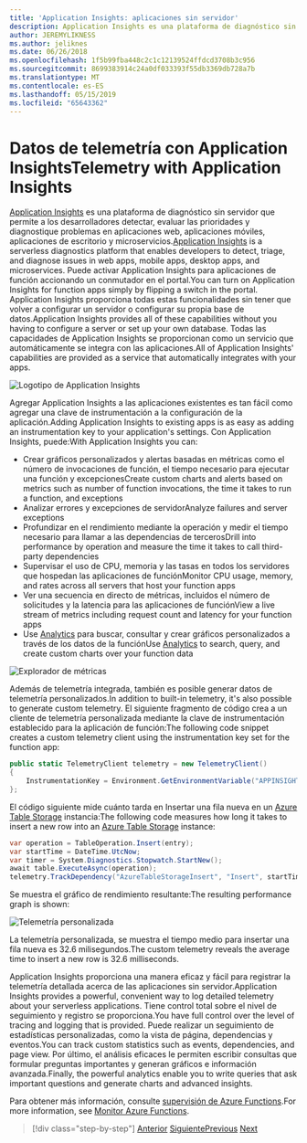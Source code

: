 ```yaml
---
title: 'Application Insights: aplicaciones sin servidor'
description: Application Insights es una plataforma de diagnóstico sin servidor que permite a los desarrolladores detectar, evaluar las prioridades y diagnostique problemas en aplicaciones web, aplicaciones móviles, aplicaciones de escritorio y microservicios.
author: JEREMYLIKNESS
ms.author: jeliknes
ms.date: 06/26/2018
ms.openlocfilehash: 1f5b99fba448c2c1c12139524ffdcd3708b3c956
ms.sourcegitcommit: 8699383914c24a0df033393f55db3369db728a7b
ms.translationtype: MT
ms.contentlocale: es-ES
ms.lasthandoff: 05/15/2019
ms.locfileid: "65643362"
---
```

# <a name="telemetry-with-application-insights"></a><span data-ttu-id="278a0-103">Datos de telemetría con Application Insights</span><span class="sxs-lookup"><span data-stu-id="278a0-103">Telemetry with Application Insights</span></span>

<span data-ttu-id="278a0-104">[Application Insights](https://docs.microsoft.com/azure/application-insights) es una plataforma de diagnóstico sin servidor que permite a los desarrolladores detectar, evaluar las prioridades y diagnostique problemas en aplicaciones web, aplicaciones móviles, aplicaciones de escritorio y microservicios.</span><span class="sxs-lookup"><span data-stu-id="278a0-104">[Application Insights](https://docs.microsoft.com/azure/application-insights) is a serverless diagnostics platform that enables developers to detect, triage, and diagnose issues in web apps, mobile apps, desktop apps, and microservices.</span></span> <span data-ttu-id="278a0-105">Puede activar Application Insights para aplicaciones de función accionando un conmutador en el portal.</span><span class="sxs-lookup"><span data-stu-id="278a0-105">You can turn on Application Insights for function apps simply by flipping a switch in the portal.</span></span> <span data-ttu-id="278a0-106">Application Insights proporciona todas estas funcionalidades sin tener que volver a configurar un servidor o configurar su propia base de datos.</span><span class="sxs-lookup"><span data-stu-id="278a0-106">Application Insights provides all of these capabilities without you having to configure a server or set up your own database.</span></span> <span data-ttu-id="278a0-107">Todas las capacidades de Application Insights se proporcionan como un servicio que automáticamente se integra con las aplicaciones.</span><span class="sxs-lookup"><span data-stu-id="278a0-107">All of Application Insights' capabilities are provided as a service that automatically integrates with your apps.</span></span>

![Logotipo de Application Insights](./media/application-insights-logo.png)

<span data-ttu-id="278a0-109">Agregar Application Insights a las aplicaciones existentes es tan fácil como agregar una clave de instrumentación a la configuración de la aplicación.</span><span class="sxs-lookup"><span data-stu-id="278a0-109">Adding Application Insights to existing apps is as easy as adding an instrumentation key to your application's settings.</span></span> <span data-ttu-id="278a0-110">Con Application Insights, puede:</span><span class="sxs-lookup"><span data-stu-id="278a0-110">With Application Insights you can:</span></span>

* <span data-ttu-id="278a0-111">Crear gráficos personalizados y alertas basadas en métricas como el número de invocaciones de función, el tiempo necesario para ejecutar una función y excepciones</span><span class="sxs-lookup"><span data-stu-id="278a0-111">Create custom charts and alerts based on metrics such as number of function invocations, the time it takes to run a function, and exceptions</span></span>
* <span data-ttu-id="278a0-112">Analizar errores y excepciones de servidor</span><span class="sxs-lookup"><span data-stu-id="278a0-112">Analyze failures and server exceptions</span></span>
* <span data-ttu-id="278a0-113">Profundizar en el rendimiento mediante la operación y medir el tiempo necesario para llamar a las dependencias de terceros</span><span class="sxs-lookup"><span data-stu-id="278a0-113">Drill into performance by operation and measure the time it takes to call third-party dependencies</span></span>
* <span data-ttu-id="278a0-114">Supervisar el uso de CPU, memoria y las tasas en todos los servidores que hospedan las aplicaciones de función</span><span class="sxs-lookup"><span data-stu-id="278a0-114">Monitor CPU usage, memory, and rates across all servers that host your function apps</span></span>
* <span data-ttu-id="278a0-115">Ver una secuencia en directo de métricas, incluidos el número de solicitudes y la latencia para las aplicaciones de función</span><span class="sxs-lookup"><span data-stu-id="278a0-115">View a live stream of metrics including request count and latency for your function apps</span></span>
* <span data-ttu-id="278a0-116">Use [Analytics](https://docs.microsoft.com/azure/application-insights/app-insights-analytics) para buscar, consultar y crear gráficos personalizados a través de los datos de la función</span><span class="sxs-lookup"><span data-stu-id="278a0-116">Use [Analytics](https://docs.microsoft.com/azure/application-insights/app-insights-analytics) to search, query, and create custom charts over your function data</span></span>

![Explorador de métricas](./media/metrics-explorer.png)

<span data-ttu-id="278a0-118">Además de telemetría integrada, también es posible generar datos de telemetría personalizados.</span><span class="sxs-lookup"><span data-stu-id="278a0-118">In addition to built-in telemetry, it's also possible to generate custom telemetry.</span></span> <span data-ttu-id="278a0-119">El siguiente fragmento de código crea a un cliente de telemetría personalizada mediante la clave de instrumentación establecido para la aplicación de función:</span><span class="sxs-lookup"><span data-stu-id="278a0-119">The following code snippet creates a custom telemetry client using the instrumentation key set for the function app:</span></span>

```csharp
public static TelemetryClient telemetry = new TelemetryClient()
{
    InstrumentationKey = Environment.GetEnvironmentVariable("APPINSIGHTS_INSTRUMENTATIONKEY")
};
```

<span data-ttu-id="278a0-120">El código siguiente mide cuánto tarda en Insertar una fila nueva en un [Azure Table Storage](https://docs.microsoft.com/azure/cosmos-db/table-storage-overview) instancia:</span><span class="sxs-lookup"><span data-stu-id="278a0-120">The following code measures how long it takes to insert a new row into an [Azure Table Storage](https://docs.microsoft.com/azure/cosmos-db/table-storage-overview) instance:</span></span>

```csharp
var operation = TableOperation.Insert(entry);
var startTime = DateTime.UtcNow;
var timer = System.Diagnostics.Stopwatch.StartNew();
await table.ExecuteAsync(operation);
telemetry.TrackDependency("AzureTableStorageInsert", "Insert", startTime, timer.Elapsed, true);
```

<span data-ttu-id="278a0-121">Se muestra el gráfico de rendimiento resultante:</span><span class="sxs-lookup"><span data-stu-id="278a0-121">The resulting performance graph is shown:</span></span>

![Telemetría personalizada](./media/custom-telemetry.png)

<span data-ttu-id="278a0-123">La telemetría personalizada, se muestra el tiempo medio para insertar una fila nueva es 32.6 milisegundos.</span><span class="sxs-lookup"><span data-stu-id="278a0-123">The custom telemetry reveals the average time to insert a new row is 32.6 milliseconds.</span></span>

<span data-ttu-id="278a0-124">Application Insights proporciona una manera eficaz y fácil para registrar la telemetría detallada acerca de las aplicaciones sin servidor.</span><span class="sxs-lookup"><span data-stu-id="278a0-124">Application Insights provides a powerful, convenient way to log detailed telemetry about your serverless applications.</span></span> <span data-ttu-id="278a0-125">Tiene control total sobre el nivel de seguimiento y registro se proporciona.</span><span class="sxs-lookup"><span data-stu-id="278a0-125">You have full control over the level of tracing and logging that is provided.</span></span> <span data-ttu-id="278a0-126">Puede realizar un seguimiento de estadísticas personalizadas, como la vista de página, dependencias y eventos.</span><span class="sxs-lookup"><span data-stu-id="278a0-126">You can track custom statistics such as events, dependencies, and page view.</span></span> <span data-ttu-id="278a0-127">Por último, el análisis eficaces le permiten escribir consultas que formular preguntas importantes y generan gráficos e información avanzada.</span><span class="sxs-lookup"><span data-stu-id="278a0-127">Finally, the powerful analytics enable you to write queries that ask important questions and generate charts and advanced insights.</span></span>

<span data-ttu-id="278a0-128">Para obtener más información, consulte [supervisión de Azure Functions](https://docs.microsoft.com/azure/azure-functions/functions-monitoring).</span><span class="sxs-lookup"><span data-stu-id="278a0-128">For more information, see [Monitor Azure Functions](https://docs.microsoft.com/azure/azure-functions/functions-monitoring).</span></span>

>[!div class="step-by-step"]
><span data-ttu-id="278a0-129">[Anterior](azure-functions.md)
>[Siguiente](logic-apps.md)</span><span class="sxs-lookup"><span data-stu-id="278a0-129">[Previous](azure-functions.md)
[Next](logic-apps.md)</span></span>
